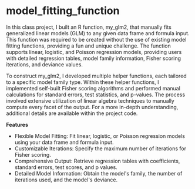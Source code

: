 # model_fitting_function

In this class project, I built an R function, my_glm2, that manually fits generalized linear models (GLM) to any given data frame and formula input. This function was required to be created without the use of existing model fitting functions, providing a fun and unique challenge. The function supports linear, logistic, and Poisson regression models, providing users with detailed regression tables, model family information, Fisher scoring iterations, and deviance values.

To construct my_glm2, I developed multiple helper functions, each tailored to a specific model family type. Within these helper functions, I implemented self-built Fisher scoring algorithms and performed manual calculations for standard errors, test statistics, and p-values. The process involved extensive utilization of linear algebra techniques to manually compute every facet of the output. For a more in-depth understanding, additional details are available within the project code.

**Features**

+ Flexible Model Fitting: Fit linear, logistic, or Poisson regression models using your data frame and formula input.
+ Customizable Iterations: Specify the maximum number of iterations for Fisher scoring.
+ Comprehensive Output: Retrieve regression tables with coefficients, standard errors, test scores, and p values.
+ Detailed Model Information: Obtain the model's family, the number of iterations used, and the model's deviance.
